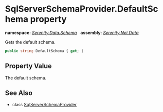 # SqlServerSchemaProvider.DefaultSchema property
**namespace:** *[Serenity.Data.Schema](../../README.md#serenity.data.schema-namespace)*   **assembly**: *[Serenity.Net.Data](../../README.md)*

Gets the default schema.

```csharp
public string DefaultSchema { get; }
```

## Property Value

The default schema.

## See Also

* class [SqlServerSchemaProvider](../SqlServerSchemaProvider.md)